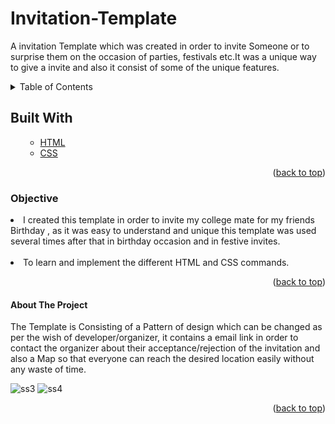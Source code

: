 # Invitation-Template
A invitation Template which was created in order to invite Someone or to surprise them on the occasion of parties, festivals etc.It was a unique way to give a invite and also it consist of some of the unique features.

<!-- TABLE OF CONTENTS -->

<details>
  <summary>Table of Contents</summary>
  <ol>
    <ul>
      <li><a href="#about-the-project">About The Project</a></li>
        <li><a href="#built-with">Built With</a></li>
      <li><a href="#Objective">Objective</a></li>
      </ul>
  </ol>
</details>

<!-- Built with -->
## Built With
<ol>
    <ul>
      <li><a href="#">HTML</a></li>
       <li><a href="#">CSS</a></li>
     <!-- <li><a href="#">JavaScript</a></li> -->
      </ul>
  <p align="right">(<a href="#Randomiii">back to top</a>)</p>
  </ol>
  
### Objective
<li>I created this template in order to invite my college mate for my friends Birthday , as it was easy to understand and unique this template was used several times after that in birthday occasion and in festive invites.</li>
<br>
<li>To learn and implement the different HTML and CSS commands.</li>
<p align="right">(<a href="#Randomiii">back to top</a>)</p>


<!-- ABOUT THE PROJECT -->
#### About The Project
The Template is Consisting of a Pattern of design which can be changed as per the wish of developer/organizer, it contains a email link in order to contact the organizer about their acceptance/rejection of the invitation and also a Map so that everyone can reach the desired location easily without any waste of time.

![ss3](https://user-images.githubusercontent.com/60666490/139713196-b4b502d9-081d-4bbe-8df9-0737baf0ef73.png)
![ss4](https://user-images.githubusercontent.com/60666490/139713707-ee9730ba-5709-4740-abe8-2cef6253ecfa.png)


<p align="right">(<a href="#Randomiii">back to top</a>)</p>


